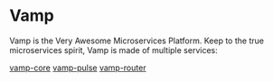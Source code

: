 # Vamp
Vamp is the Very Awesome Microservices Platform. Keep to the true microservices spirit, Vamp is made of multiple services:

[vamp-core](https://github.com/magneticio/vamp-core)
[vamp-pulse](https://github.com/magneticio/vamp-pulse)
[vamp-router](https://github.com/magneticio/vamp-router)


